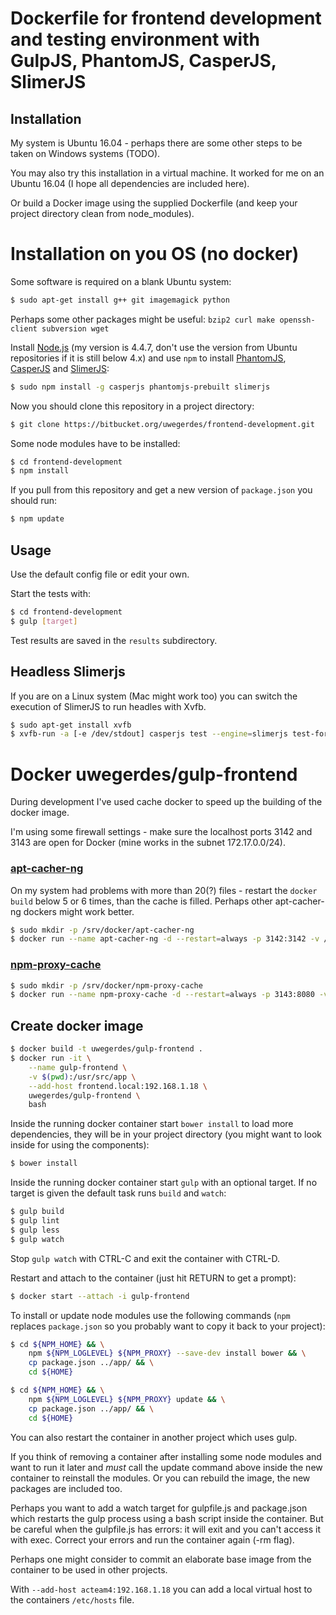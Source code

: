 # Dockerfile for frontend development and testing environment with GulpJS, PhantomJS, CasperJS, SlimerJS

## Installation

My system is Ubuntu 16.04 - perhaps there are some other steps to be taken on Windows systems (TODO).

You may also try this installation in a virtual machine. It worked for me on an Ubuntu 16.04 (I hope all dependencies are included here).

Or build a Docker image using the supplied Dockerfile (and keep your project directory clean from node_modules).

# Installation on you OS (no docker)

Some software is required on a blank Ubuntu system:

```bash
$ sudo apt-get install g++ git imagemagick python
```

Perhaps some other packages might be useful: ```bzip2 curl make openssh-client subversion wget```

Install [Node.js](https://nodejs.org/en/) (my version is 4.4.7, don't use the version from Ubuntu repositories if it is still below 4.x) and use `npm` to install [PhantomJS](http://phantomjs.org), [CasperJS](http://phantomjs.org) and [SlimerJS](https://slimerjs.org):

```bash
$ sudo npm install -g casperjs phantomjs-prebuilt slimerjs
```

Now you should clone this repository in a project directory:

```bash
$ git clone https://bitbucket.org/uwegerdes/frontend-development.git
```

Some node modules have to be installed:

```bash
$ cd frontend-development
$ npm install
```

If you pull from this repository and get a new version of `package.json` you should run:

```bash
$ npm update
```

## Usage

Use the default config file or edit your own.

Start the tests with:

```bash
$ cd frontend-development
$ gulp [target]
```

Test results are saved in the `results` subdirectory.

## Headless Slimerjs

If you are on a Linux system (Mac might work too) you can switch the execution of SlimerJS to run headles with Xvfb.

```bash
$ sudo apt-get install xvfb
$ xvfb-run -a [-e /dev/stdout] casperjs test --engine=slimerjs test-forms.js --cfg=config/default.js
```

# Docker uwegerdes/gulp-frontend

During development I've used cache docker to speed up the building of the docker image.

I'm using some firewall settings - make sure the localhost ports 3142 and 3143 are open for Docker (mine works in the subnet 172.17.0.0/24).

### [apt-cacher-ng](https://hub.docker.com/r/sameersbn/apt-cacher-ng/)

On my system had problems with more than 20(?) files - restart the `docker build` below 5 or 6 times, than the cache is filled. Perhaps other apt-cacher-ng dockers might work better.

```bash
$ sudo mkdir -p /srv/docker/apt-cacher-ng
$ docker run --name apt-cacher-ng -d --restart=always -p 3142:3142 -v /srv/docker/apt-cacher-ng:/var/cache/apt-cacher-ng sameersbn/apt-cacher-ng
```

### [npm-proxy-cache](https://hub.docker.com/r/kudoz/npm-proxy-cache/)

```bash
$ sudo mkdir -p /srv/docker/npm-proxy-cache
$ docker run --name npm-proxy-cache -d --restart=always -p 3143:8080 -v /srv/docker/npm-proxy-cache:/cache kudoz/npm-proxy-cache
```

## Create docker image

```bash
$ docker build -t uwegerdes/gulp-frontend .
$ docker run -it \
	--name gulp-frontend \
	-v $(pwd):/usr/src/app \
	--add-host frontend.local:192.168.1.18 \
	uwegerdes/gulp-frontend \
	bash
```

Inside the running docker container start `bower install` to load more dependencies, they will be in your project directory (you might want to look inside for using the components):

```bash
$ bower install
```

Inside the running docker container start `gulp` with an optional target. If no target is given the default task runs `build` and `watch`:

```bash
$ gulp build
$ gulp lint
$ gulp less
$ gulp watch
```

Stop `gulp watch` with CTRL-C and exit the container with CTRL-D.

Restart and attach to the container (just hit RETURN to get a prompt):

```bash
$ docker start --attach -i gulp-frontend
```

To install or update node modules use the following commands (`npm` replaces `package.json` so you probably want to copy it back to your project):

```bash
$ cd ${NPM_HOME} && \
	npm ${NPM_LOGLEVEL} ${NPM_PROXY} --save-dev install bower && \
	cp package.json ../app/ && \
	cd ${HOME}

$ cd ${NPM_HOME} && \
	npm ${NPM_LOGLEVEL} ${NPM_PROXY} update && \
	cp package.json ../app/ && \
	cd ${HOME}
```

You can also restart the container in another project which uses gulp.

If you think of removing a container after installing some node modules and want to run it later and *must* call the update command above inside the new container to reinstall the modules. Or you can rebuild the image, the new packages are included too.

Perhaps you want to add a watch target for gulpfile.js and package.json which restarts the gulp process using a bash script inside the container. But be careful when the gulpfile.js has errors: it will exit and you can't access it with exec.
Correct your errors and run the container again (-rm flag).

Perhaps one might consider to commit an elaborate base image from the container to be used in other projects.

With `--add-host acteam4:192.168.1.18` you can add a local virtual host to the containers `/etc/hosts` file.
